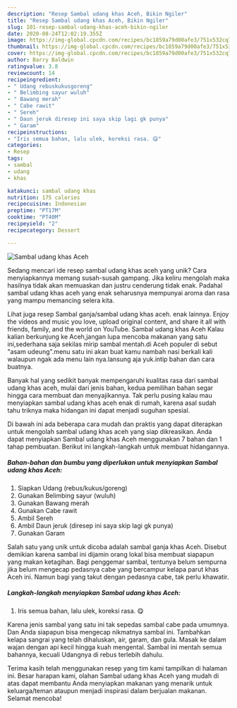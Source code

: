 ```yaml
---
description: "Resep Sambal udang khas Aceh, Bikin Ngiler"
title: "Resep Sambal udang khas Aceh, Bikin Ngiler"
slug: 101-resep-sambal-udang-khas-aceh-bikin-ngiler
date: 2020-08-24T12:02:19.355Z
image: https://img-global.cpcdn.com/recipes/bc1859a79d00afe3/751x532cq70/sambal-udang-khas-aceh-foto-resep-utama.jpg
thumbnail: https://img-global.cpcdn.com/recipes/bc1859a79d00afe3/751x532cq70/sambal-udang-khas-aceh-foto-resep-utama.jpg
cover: https://img-global.cpcdn.com/recipes/bc1859a79d00afe3/751x532cq70/sambal-udang-khas-aceh-foto-resep-utama.jpg
author: Barry Baldwin
ratingvalue: 3.8
reviewcount: 14
recipeingredient:
- " Udang rebuskukusgoreng"
- " Belimbing sayur wuluh"
- " Bawang merah"
- " Cabe rawit"
- " Sereh"
- " Daun jeruk diresep ini saya skip lagi gk punya"
- " Garam"
recipeinstructions:
- "Iris semua bahan, lalu ulek, koreksi rasa. 😋"
categories:
- Resep
tags:
- sambal
- udang
- khas

katakunci: sambal udang khas 
nutrition: 175 calories
recipecuisine: Indonesian
preptime: "PT17M"
cooktime: "PT40M"
recipeyield: "2"
recipecategory: Dessert

---
```



![Sambal udang khas Aceh](https://img-global.cpcdn.com/recipes/bc1859a79d00afe3/751x532cq70/sambal-udang-khas-aceh-foto-resep-utama.jpg)

Sedang mencari ide resep sambal udang khas aceh yang unik? Cara menyiapkannya memang susah-susah gampang. Jika keliru mengolah maka hasilnya tidak akan memuaskan dan justru cenderung tidak enak. Padahal sambal udang khas aceh yang enak seharusnya mempunyai aroma dan rasa yang mampu memancing selera kita.

Lihat juga resep Sambal ganja/sambal udang khas aceh. enak lainnya. Enjoy the videos and music you love, upload original content, and share it all with friends, family, and the world on YouTube. Sambal udang khas Aceh Kalau kalian berkunjung ke Aceh,jangan lupa mencoba makanan yang satu ini,sederhana saja sekilas mirip sambal mentah.di Aceh populer di sebut &#34;asam udeung&#34;.menu satu ini akan buat kamu nambah nasi berkali kali walaupun ngak ada menu lain nya.lansung aja yuk.intip bahan dan cara buatnya.

Banyak hal yang sedikit banyak mempengaruhi kualitas rasa dari sambal udang khas aceh, mulai dari jenis bahan, kedua pemilihan bahan segar hingga cara membuat dan menyajikannya. Tak perlu pusing kalau mau menyiapkan sambal udang khas aceh enak di rumah, karena asal sudah tahu triknya maka hidangan ini dapat menjadi suguhan spesial.


Di bawah ini ada beberapa cara mudah dan praktis yang dapat diterapkan untuk mengolah sambal udang khas aceh yang siap dikreasikan. Anda dapat menyiapkan Sambal udang khas Aceh menggunakan 7 bahan dan 1 tahap pembuatan. Berikut ini langkah-langkah untuk membuat hidangannya.

<!--inarticleads1-->

##### Bahan-bahan dan bumbu yang diperlukan untuk menyiapkan Sambal udang khas Aceh:

1. Siapkan  Udang (rebus/kukus/goreng)
1. Gunakan  Belimbing sayur (wuluh)
1. Gunakan  Bawang merah
1. Gunakan  Cabe rawit
1. Ambil  Sereh
1. Ambil  Daun jeruk (diresep ini saya skip lagi gk punya)
1. Gunakan  Garam


Salah satu yang unik untuk dicoba adalah sambal ganja khas Aceh. Disebut demikian karena sambal ini dijamin orang lokal bisa membuat siapapun yang makan ketagihan. Bagi penggemar sambal, tentunya belum sempurna jika belum mengecap pedasnya cabe yang bercampur kelapa parut khas Aceh ini. Namun bagi yang takut dengan pedasnya cabe, tak perlu khawatir. 

<!--inarticleads2-->

##### Langkah-langkah menyiapkan Sambal udang khas Aceh:

1. Iris semua bahan, lalu ulek, koreksi rasa. 😋


Karena jenis sambal yang satu ini tak sepedas sambal cabe pada umumnya. Dan Anda siapapun bisa mengecap nikmatnya sambal ini. Tambahkan kelapa sangrai yang telah dihaluskan, air, garam, dan gula. Masak ke dalam wajan dengan api kecil hingga kuah mengental. Sambal ini mentah semua bahannya, kecuali Udangnya di rebus terlebih dahulu. 

Terima kasih telah menggunakan resep yang tim kami tampilkan di halaman ini. Besar harapan kami, olahan Sambal udang khas Aceh yang mudah di atas dapat membantu Anda menyiapkan makanan yang menarik untuk keluarga/teman ataupun menjadi inspirasi dalam berjualan makanan. Selamat mencoba!
